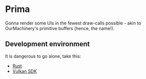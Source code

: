 # Prima

Gonna render some UIs in the fewest draw-calls possible - akin to
OurMachinery's primitive buffers (hence, the name!).

## Development environment

It is dangerous to go alone, take this:
- [Rust](https://rustup.rs/)
- [Vulkan SDK](https://vulkan.lunarg.com/)
